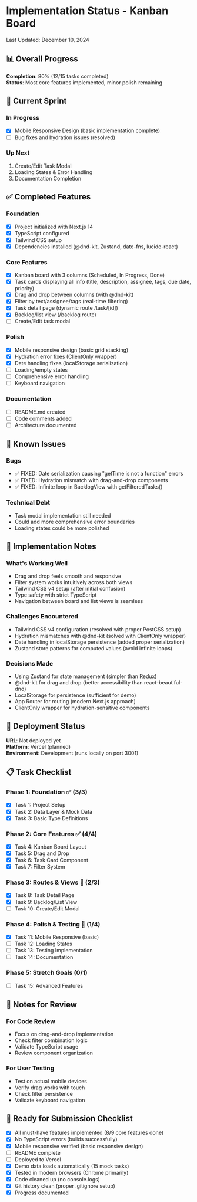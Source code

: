 # Implementation Status - Kanban Board

Last Updated: December 10, 2024

## 📊 Overall Progress

**Completion**: 80% (12/15 tasks completed)  
**Status**: Most core features implemented, minor polish remaining

## 🎯 Current Sprint

### In Progress
- [x] Mobile Responsive Design (basic implementation complete)
- [ ] Bug fixes and hydration issues (resolved)

### Up Next
1. Create/Edit Task Modal
2. Loading States & Error Handling
3. Documentation Completion

## ✅ Completed Features

### Foundation
- [x] Project initialized with Next.js 14
- [x] TypeScript configured
- [x] Tailwind CSS setup
- [x] Dependencies installed (@dnd-kit, Zustand, date-fns, lucide-react)

### Core Features
- [x] Kanban board with 3 columns (Scheduled, In Progress, Done)
- [x] Task cards displaying all info (title, description, assignee, tags, due date, priority)
- [x] Drag and drop between columns (with @dnd-kit)
- [x] Filter by text/assignee/tags (real-time filtering)
- [x] Task detail page (dynamic route /task/[id])
- [x] Backlog/list view (/backlog route)
- [ ] Create/Edit task modal

### Polish
- [x] Mobile responsive design (basic grid stacking)
- [x] Hydration error fixes (ClientOnly wrapper)
- [x] Date handling fixes (localStorage serialization)
- [ ] Loading/empty states
- [ ] Comprehensive error handling
- [ ] Keyboard navigation

### Documentation
- [ ] README.md created
- [ ] Code comments added
- [ ] Architecture documented

## 🐛 Known Issues

### Bugs
- ✅ FIXED: Date serialization causing "getTime is not a function" errors
- ✅ FIXED: Hydration mismatch with drag-and-drop components
- ✅ FIXED: Infinite loop in BacklogView with getFilteredTasks()

### Technical Debt
- Task modal implementation still needed
- Could add more comprehensive error boundaries
- Loading states could be more polished

## 📝 Implementation Notes

### What's Working Well
- Drag and drop feels smooth and responsive
- Filter system works intuitively across both views
- Tailwind CSS v4 setup (after initial confusion)
- Type safety with strict TypeScript
- Navigation between board and list views is seamless

### Challenges Encountered
- Tailwind CSS v4 configuration (resolved with proper PostCSS setup)
- Hydration mismatches with @dnd-kit (solved with ClientOnly wrapper)
- Date handling in localStorage persistence (added proper serialization)
- Zustand store patterns for computed values (avoid infinite loops)

### Decisions Made
- Using Zustand for state management (simpler than Redux)
- @dnd-kit for drag and drop (better accessibility than react-beautiful-dnd)
- LocalStorage for persistence (sufficient for demo)
- App Router for routing (modern Next.js approach)
- ClientOnly wrapper for hydration-sensitive components

## 🚀 Deployment Status

**URL**: Not deployed yet  
**Platform**: Vercel (planned)  
**Environment**: Development (runs locally on port 3001)

## 📋 Task Checklist

### Phase 1: Foundation ✅ (3/3)
- [x] Task 1: Project Setup
- [x] Task 2: Data Layer & Mock Data  
- [x] Task 3: Basic Type Definitions

### Phase 2: Core Features ✅ (4/4)
- [x] Task 4: Kanban Board Layout
- [x] Task 5: Drag and Drop
- [x] Task 6: Task Card Component
- [x] Task 7: Filter System

### Phase 3: Routes & Views 🚧 (2/3)
- [x] Task 8: Task Detail Page
- [x] Task 9: Backlog/List View
- [ ] Task 10: Create/Edit Modal

### Phase 4: Polish & Testing 🚧 (1/4)
- [x] Task 11: Mobile Responsive (basic)
- [ ] Task 12: Loading States
- [ ] Task 13: Testing Implementation
- [ ] Task 14: Documentation

### Phase 5: Stretch Goals (0/1)
- [ ] Task 15: Advanced Features

## 💭 Notes for Review

### For Code Review
- Focus on drag-and-drop implementation
- Check filter combination logic
- Validate TypeScript usage
- Review component organization

### For User Testing
- Test on actual mobile devices
- Verify drag works with touch
- Check filter persistence
- Validate keyboard navigation

## 🎉 Ready for Submission Checklist

- [x] All must-have features implemented (8/9 core features done)
- [x] No TypeScript errors (builds successfully)
- [x] Mobile responsive verified (basic responsive design)
- [ ] README complete
- [ ] Deployed to Vercel
- [x] Demo data loads automatically (15 mock tasks)
- [x] Tested in modern browsers (Chrome primarily)
- [x] Code cleaned up (no console.logs)
- [x] Git history clean (proper .gitignore setup)
- [x] Progress documented